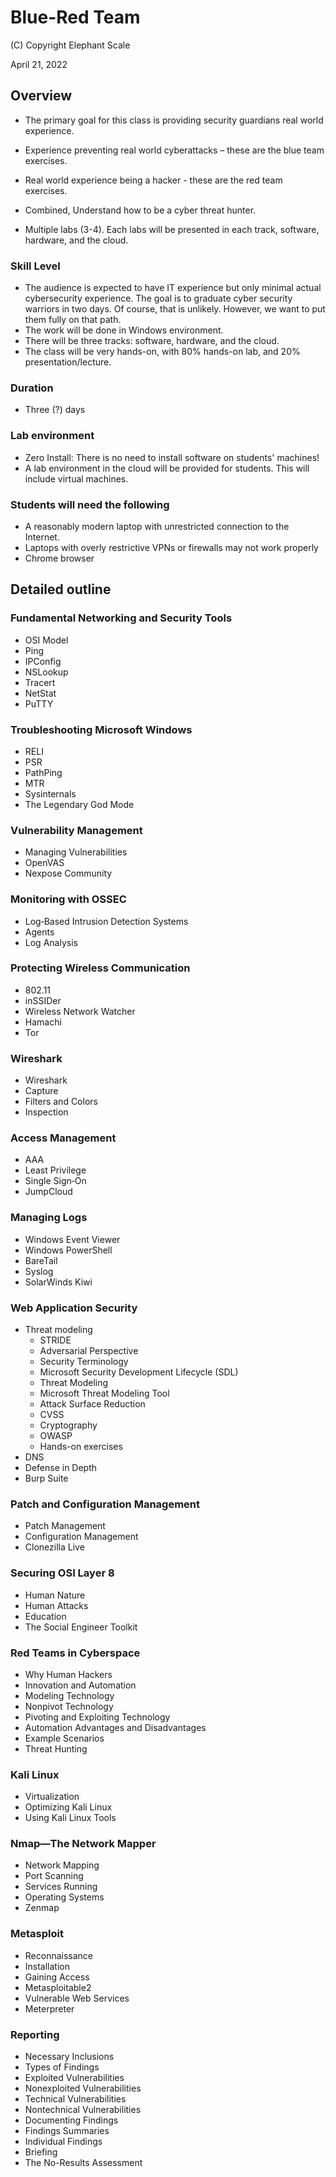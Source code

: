# Blue-Red Team


(C) Copyright Elephant Scale

April 21, 2022

## Overview

* The primary goal for this class is providing security guardians real world experience.

* Experience preventing real world cyberattacks – these are the blue team exercises.

* Real world experience being a hacker - these are the red team exercises. 

* Combined, Understand how to be a cyber threat hunter.

* Multiple labs (3-4).  Each labs will be presented in each track, software, hardware, and the cloud.

### Skill Level

* The audience is expected to have IT experience but only minimal actual cybersecurity experience.   The goal is to graduate cyber security warriors in two days.  Of course, that is unlikely.  However, we want to put them fully on that path.
* The work will be done in Windows environment.
* There will be three tracks: software, hardware, and the cloud.
* The class will be very hands-on, with 80% hands-on lab, and 20% presentation/lecture.


### Duration

* Three (?) days

### Lab environment

* Zero Install: There is no need to install software on students' machines!
* A lab environment in the cloud will be provided for students. This will include virtual machines.

### Students will need the following

* A reasonably modern laptop with unrestricted connection to the Internet.
*  Laptops with overly restrictive VPNs or firewalls may not work properly
* Chrome browser

## Detailed outline

### Fundamental Networking and Security Tools

* OSI Model
* Ping
* IPConfig
* NSLookup
* Tracert
* NetStat
* PuTTY

### Troubleshooting Microsoft Windows

* RELI
* PSR
* PathPing
* MTR
* Sysinternals
* The Legendary God Mode

### Vulnerability Management

* Managing Vulnerabilities
* OpenVAS
* Nexpose Community

### Monitoring with OSSEC

* Log‐Based Intrusion Detection Systems
* Agents
* Log Analysis

### Protecting Wireless Communication

* 802.11
* inSSIDer
* Wireless Network Watcher
* Hamachi
* Tor

### Wireshark

* Wireshark
* Capture
* Filters and Colors
* Inspection

### Access Management

* AAA
* Least Privilege
* Single Sign‐On
* JumpCloud

### Managing Logs

* Windows Event Viewer
* Windows PowerShell
* BareTail
* Syslog
* SolarWinds Kiwi

### Web Application Security

* Threat modeling
  * STRIDE
  * Adversarial Perspective
  * Security Terminology
  * Microsoft Security Development Lifecycle (SDL)
  * Threat Modeling
  * Microsoft Threat Modeling Tool
  * Attack Surface Reduction
  * CVSS
  * Cryptography
  * OWASP
  * Hands-on exercises
* DNS
* Defense in Depth
* Burp Suite

### Patch and Configuration Management

* Patch Management
* Configuration Management
* Clonezilla Live

### Securing OSI Layer 8

* Human Nature
* Human Attacks
* Education
* The Social Engineer Toolkit

### Red Teams in Cyberspace

* Why Human Hackers
* Innovation and Automation
* Modeling Technology
* Nonpivot Technology
* Pivoting and Exploiting Technology
* Automation Advantages and Disadvantages
* Example Scenarios
* Threat Hunting

### Kali Linux

* Virtualization
* Optimizing Kali Linux
* Using Kali Linux Tools

### Nmap—The Network Mapper

* Network Mapping
* Port Scanning
* Services Running
* Operating Systems
* Zenmap

### Metasploit

* Reconnaissance
* Installation
* Gaining Access
* Metasploitable2
* Vulnerable Web Services
* Meterpreter

### Reporting
* Necessary Inclusions
* Types of Findings
* Exploited Vulnerabilities
* Nonexploited Vulnerabilities
* Technical Vulnerabilities
* Nontechnical Vulnerabilities
* Documenting Findings
* Findings Summaries
* Individual Findings
* Briefing
* The No-Results Assessment